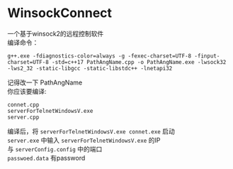 # WinsockConnect
一个基于winsock2的远程控制软件     
编译命令：      
```
g++.exe -fdiagnostics-color=always -g -fexec-charset=UTF-8 -finput-charset=UTF-8 -std=c++17 PathAngName.cpp -o PathAngName.exe -lwsock32 -lws2_32 -static-libgcc -static-libstdc++ -lnetapi32
```
记得改一下 PathAngName      
你应该要编译:      
```
connet.cpp
serverForTelnetWindowsV.exe
server.cpp
```
编译后，将 `serverForTelnetWindowsV.exe connet.exe` 启动        
`server.exe` 中输入 `serverForTelnetWindowsV.exe` 的IP         
与 `serverConfig.config` 中的端口         
`passwoed.data` 有password        
